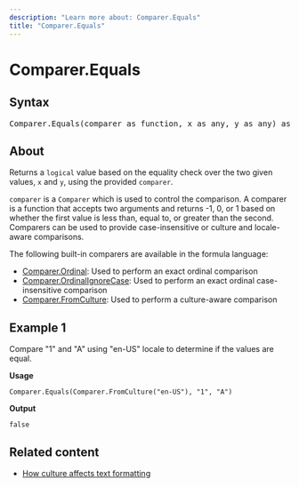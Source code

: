 ```yaml
---
description: "Learn more about: Comparer.Equals"
title: "Comparer.Equals"
---
```

# Comparer.Equals

## Syntax

<pre>
Comparer.Equals(comparer as function, x as any, y as any) as logical
</pre>

## About

Returns a `logical` value based on the equality check over the two given values, `x` and `y`, using the provided `comparer`.

`comparer` is a `Comparer` which is used to control the comparison. A comparer is a function that accepts two arguments and returns -1, 0, or 1 based on whether the first value is less than, equal to, or greater than the second. Comparers can be used to provide case-insensitive or culture and locale-aware comparisons.

The following built-in comparers are available in the formula language:

* [Comparer.Ordinal](comparer-ordinal.md): Used to perform an exact ordinal comparison
* [Comparer.OrdinalIgnoreCase](comparer-ordinalignorecase.md): Used to perform an exact ordinal case-insensitive comparison
* [Comparer.FromCulture](comparer-fromculture.md): Used to perform a culture-aware comparison

## Example 1

Compare "1" and "A" using "en-US" locale to determine if the values are equal.

**Usage**

```powerquery-m
Comparer.Equals(Comparer.FromCulture("en-US"), "1", "A")
```

**Output**

`false`

## Related content

* [How culture affects text formatting](how-culture-affects-text-formatting.md)
